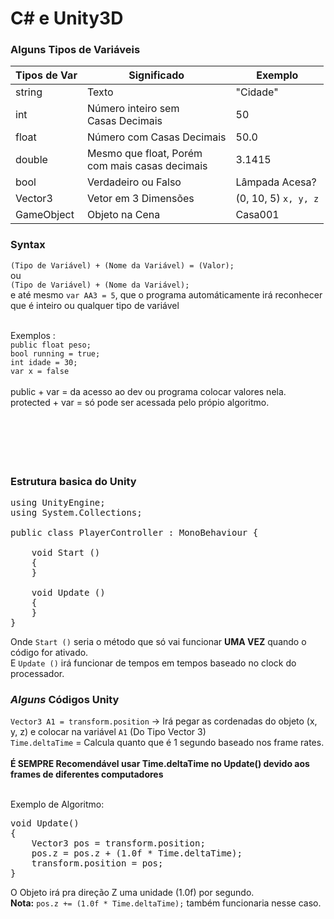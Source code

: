 # C# e Unity3D

### Alguns Tipos de Variáveis

Tipos de Var | Significado | Exemplo
------------ | ----------- | --------
string | Texto | "Cidade"
int | Número inteiro sem<br> Casas Decimais | 50
float | Número com Casas Decimais | 50.0
double | Mesmo que float, Porém <br>com mais casas decimais | 3.1415
bool | Verdadeiro ou Falso | Lâmpada Acesa?
Vector3 | Vetor em 3 Dimensões | (0, 10, 5) `x, y, z`
GameObject | Objeto na Cena | Casa001

### Syntax

`(Tipo de Variável) + (Nome da Variável) = (Valor);`<br>
ou<br>
`(Tipo de Variável) + (Nome da Variável);`<br>
e até mesmo `var AA3 = 5`, que o programa automáticamente irá reconhecer que é inteiro ou qualquer tipo de variável<br><br>

Exemplos :<br>`public float peso;` <br>`bool running = true;`<br> `int idade = 30;`<br>`var x = false`<br><br>
public + var = da acesso ao dev ou programa colocar valores nela.<br>
protected + var = só pode ser acessada pelo própio algoritmo.
<br>
<br>
<br>
<br>
<br>
<br>

### Estrutura basica do Unity
<pre>
using UnityEngine;
using System.Collections;

public class PlayerController : MonoBehaviour {

    void Start ()
    {
    }

    void Update ()
    {
    }
}
</pre>

Onde `Start ()` seria o método que só vai funcionar **UMA VEZ** quando o código for ativado.<br>
E `Update ()` irá funcionar de tempos em tempos baseado no clock do processador.


### _Alguns_ Códigos Unity

`Vector3 A1 = transform.position` -> Irá pegar as cordenadas do objeto (x, y, z) e colocar na variável `A1` (Do Tipo Vector 3)<br>
`Time.deltaTime` = Calcula quanto que é 1 segundo baseado nos frame rates.<br><br>
**É SEMPRE Recomendável usar Time.deltaTime no Update() devido aos frames de diferentes computadores**<br><br>

Exemplo de Algoritmo:
<pre>
void Update()
{
    Vector3 pos = transform.position;
    pos.z = pos.z + (1.0f * Time.deltaTime);
    transform.position = pos;      
}
</pre>
O Objeto irá pra direção Z uma unidade (1.0f) por segundo.<br>
**Nota:** `pos.z += (1.0f * Time.deltaTime);` também funcionaria nesse caso.

